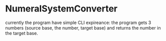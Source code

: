 # NumeralSystemConverter
currently the program have simple CLI expireance: the program gets 3 numbers (source base, the number, target base)
and returns the number in the target base.
